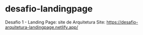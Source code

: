# desafio-landingpage
Desafio 1 - Landing Page: site de Arquitetura
Site: https://desafio-arquitetura-landingpage.netlify.app/
